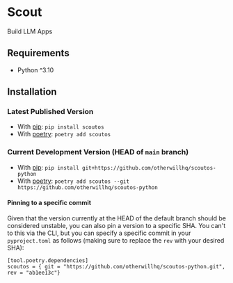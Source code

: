 # Scout

Build LLM Apps

## Requirements

- Python ^3.10

## Installation

### Latest Published Version

- With [pip](https://pip.pypa.io/en/stable/): `pip install scoutos`
- With [poetry](https://python-poetry.org): `poetry add scoutos`

### Current Development Version (HEAD of `main` branch)

- With [pip](https://pip.pypa.io/en/stable/): `pip install git+https://github.com/otherwillhq/scoutos-python`
- With [poetry](https://python-poetry.org): `poetry add scoutos --git https://github.com/otherwillhq/scoutos-python`

#### Pinning to a specific commit

Given that the version currently at the HEAD of the default branch should be considered unstable, you can also pin a version to a specific SHA. You can't to this via the CLI, but you can specify a specific commit in your `pyproject.toml` as follows (making sure to replace the `rev` with your desired SHA):

```
[tool.poetry.dependencies]
scoutos = { git = "https://github.com/otherwillhq/scoutos-python.git", rev = "ab1ee13c"}
```
